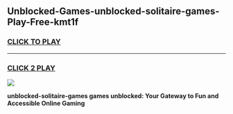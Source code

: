 
## Unblocked-Games-unblocked-solitaire-games-Play-Free-kmt1f
<h3>
<a href="https://premium76.site?title=unblocked-solitaire-games&ref=23A">CLICK TO PLAY</a></h3>
<hr>

<h3>
<a href="https://premium76.site?title=unblocked-solitaire-games&ref=23A">CLICK 2 PLAY</a>
  
</h3>

<a href="https://premium76.site?title=unblocked-solitaire-games&ref=23A"><img src="https://clearcache.store/games.png"></a>


**unblocked-solitaire-games games unblocked: Your Gateway to Fun and Accessible Online Gaming**
